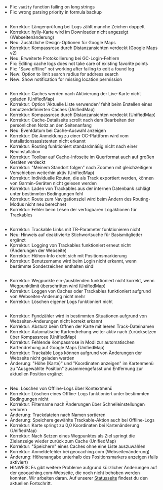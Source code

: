 ##
- Fix: `vanity` function failing on long strings
- Fix: wrong parsing priority in formula backup

##
- Korrektur: Längenprüfung bei Logs zählt manche Zeichen doppelt
- Korrektur: hylly-Karte wird im Downloader nicht angezeigt (Webseitenänderung)
- Neu: Zusätzliche Design-Optionen für Google Maps
- Korrektur: Kompassrose durch Distanzansichten verdeckt (Google Maps v2)
- Neu: Erweiterte Protokollierung bei GC-Login-Fehlern
- Fix: Editing cache logs does not take care of existing favorite points
- Fix: "Save offline" not working after failing to edit a found log
- New: Option to limit search radius for address search
- New: Show notification for missing location permission

##
- Korrektur: Caches werden nach Aktivierung der Live-Karte nicht geladen (UnifiedMap)
- Korrektur: Option 'Aktuelle Liste verwenden' fehlt beim Erstellen eines benutzerdefinierten Caches (UnifiedMap)
- Korrektur: Kompassrose durch Distanzansichten verdeckt (UnifiedMap)
- Korrektur: Cache-Detailseite scrollt nach dem Bearbeiten der persönlichen Notiz an den Seitenanfang
- Neu: Eventdatum bei Cache-Auswahl anzeigen
- Korrektur: Die Anmeldung zu einer OC-Plattform wird vom Installationsassistenten nicht erkannt
- Korrektur: Routing funktioniert standardmäßig nicht nach einer Neuinstallation
- Korrektur: Toolbar auf Cache-Infoseite im Querformat auch auf großen Geräten verdeckt
- Korrektur: "Meinem Standort folgen" nach Zoomen mit gleichzeitigem Verschieben weiterhin aktiv (UnifiedMap)
- Korrektur: Individuelle Routen, die als Track exportiert werden, können von Garmin-Geräten nicht gelesen werden
- Korrektur: Laden von Trackables aus der internen Datenbank schlägt unter bestimmten Bedingungen fehl
- Korrektur: Route zum Navigationsziel wird beim Ändern des Routing-Modus nicht neu berechnet
- Korrektur: Fehler beim Lesen der verfügbaren Logaktionen für Trackables

##
- Korrektur: Trackable Links mit TB-Parameter funktionieren nicht
- Neu: Hinweis auf deaktivierte Stichwortsuche für Basismitglieder ergänzt
- Korrektur: Logging von Trackables funktioniert erneut nicht (Änderungen der Webseite)
- Korrektur: Höhen-Info dreht sich mit Positionsmarkierung
- Korrektur: Benutzername wird beim Login nicht erkannt, wenn bestimmte Sonderzeichen enthalten sind

##
- Korrektur: Wegpunkte ein-/ausblenden funktioniert nicht korrekt, wenn Wegpunktlimit überschritten wird (UnifiedMap)
- Korrektur: Loggen von Caches oder Trackables funktioniert aufgrund von Webseiten-Änderung nicht mehr
- Korrektur: Löschen eigener Logs funktioniert nicht

##
- Korrektur: Fundzähler wird in bestimmten Situationen aufgrund von Webseiten-Änderungen nicht korrekt erkannt
- Korrektur: Absturz beim Öffnen der Karte mit leeren Track-Dateinamen
- Korrektur: Automatische Kartendrehung weiter aktiv nach Zurücksetzen über Kompassrose (UnifiedMap)
- Korrektur: Fehlende Kompassrose in Modi zur automatischen Kartendrehung auf Google Maps (UnifiedMap)
- Korrektur: Trackable Logs können aufgrund von Änderungen der Webseite nicht geladen werden
- Änderung: "Höhe (Karte)" und "Koordinaten anzeigen" im Kartenmenü zu "Ausgewählte Position" zusammengefasst und Entfernung zur aktuellen Position ergänzt

##
- Neu: Löschen von Offline-Logs über Kontextmenü
- Korrektur: Löschen eines Offline-Logs funktioniert unter bestimmten Bedingungen nicht
- Korrektur: Filtername nach Änderungen über Schnelleinstellungen verloren
- Änderung: Trackdateien nach Namen sortieren
- Änderung: Speichere gewählte Trackable-Aktion auch bei Offline-Logs
- Korrektur: Karte springt zu 0,0 Koordinaten bei Kartenänderung (UnifiedMap)
- Korrektur: Nach Setzen eines Wegpunktes als Ziel springt die Zielanzeige wieder zurück zum Cache (UnifiedMap)
- Korrektur: "Speichern" eines Caches ohne eine Liste auszuwählen
- Korrektur: Anmeldefehler bei geocaching.com (Webseitenänderung)
- Änderung: Höhenangabe unterhalb des Positionsmarkers anzeigen (falls aktiviert)
- HINWEIS: Es gibt weitere Probleme aufgrund kürzlicher Änderungen auf der geocaching.com-Webseite, die noch nicht behoben werden konnten. Wir arbeiten daran. Auf unserer [Statusseite](https://github.com/cgeo/cgeo/issues/15555) findest du den aktuellen Fortschritt.
